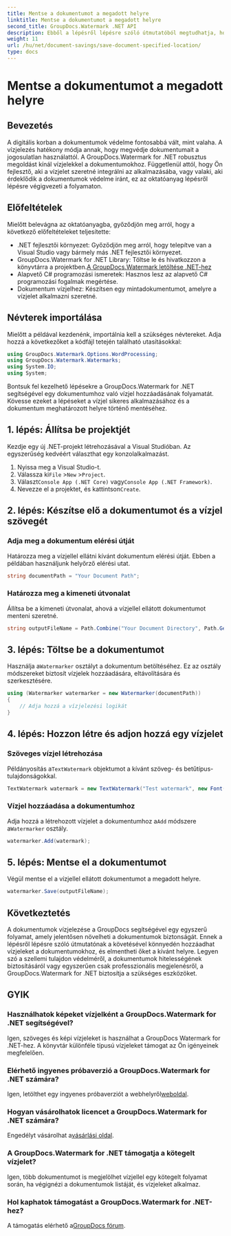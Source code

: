 ```yaml
---
title: Mentse a dokumentumot a megadott helyre
linktitle: Mentse a dokumentumot a megadott helyre
second_title: GroupDocs.Watermark .NET API
description: Ebből a lépésről lépésre szóló útmutatóból megtudhatja, hogyan adhat hozzá egyszerűen vízjeleket dokumentumaihoz a GroupDocs.Watermark for .NET segítségével. Növelje a dokumentumok biztonságát.
weight: 11
url: /hu/net/document-savings/save-document-specified-location/
type: docs
---
```

# Mentse a dokumentumot a megadott helyre

## Bevezetés
A digitális korban a dokumentumok védelme fontosabbá vált, mint valaha. A vízjelezés hatékony módja annak, hogy megvédje dokumentumait a jogosulatlan használattól. A GroupDocs.Watermark for .NET robusztus megoldást kínál vízjelekkel a dokumentumokhoz. Függetlenül attól, hogy Ön fejlesztő, aki a vízjelet szeretné integrálni az alkalmazásába, vagy valaki, aki érdeklődik a dokumentumok védelme iránt, ez az oktatóanyag lépésről lépésre végigvezeti a folyamaton.
## Előfeltételek
Mielőtt belevágna az oktatóanyagba, győződjön meg arról, hogy a következő előfeltételeket teljesítette:
- .NET fejlesztői környezet: Győződjön meg arról, hogy telepítve van a Visual Studio vagy bármely más .NET fejlesztői környezet.
-  GroupDocs.Watermark for .NET Library: Töltse le és hivatkozzon a könyvtárra a projektben.[A GroupDocs.Watermark letöltése .NET-hez](https://releases.groupdocs.com/Watermark/net/)
- Alapvető C# programozási ismeretek: Hasznos lesz az alapvető C# programozási fogalmak megértése.
- Dokumentum vízjelhez: Készítsen egy mintadokumentumot, amelyre a vízjelet alkalmazni szeretné.
## Névterek importálása
Mielőtt a példával kezdenénk, importálnia kell a szükséges névtereket. Adja hozzá a következőket a kódfájl tetején található utasításokkal:
```csharp
using GroupDocs.Watermark.Options.WordProcessing;
using GroupDocs.Watermark.Watermarks;
using System.IO;
using System;
```
Bontsuk fel kezelhető lépésekre a GroupDocs.Watermark for .NET segítségével egy dokumentumhoz való vízjel hozzáadásának folyamatát. Kövesse ezeket a lépéseket a vízjel sikeres alkalmazásához és a dokumentum meghatározott helyre történő mentéséhez.
## 1. lépés: Állítsa be projektjét
Kezdje egy új .NET-projekt létrehozásával a Visual Studióban. Az egyszerűség kedvéért választhat egy konzolalkalmazást.
1. Nyissa meg a Visual Studio-t.
2.  Válassza ki`File` >`New` >`Project`.
3.  Választ`Console App (.NET Core)` vagy`Console App (.NET Framework)`.
4.  Nevezze el a projektet, és kattintson`Create`.

## 2. lépés: Készítse elő a dokumentumot és a vízjel szövegét
### Adja meg a dokumentum elérési útját
Határozza meg a vízjellel ellátni kívánt dokumentum elérési útját. Ebben a példában használjunk helyőrző elérési utat.
```csharp
string documentPath = "Your Document Path";
```
### Határozza meg a kimeneti útvonalat
Állítsa be a kimeneti útvonalat, ahová a vízjellel ellátott dokumentumot menteni szeretné.
```csharp
string outputFileName = Path.Combine("Your Document Directory", Path.GetFileName(documentPath));
```
## 3. lépés: Töltse be a dokumentumot
 Használja a`Watermarker` osztályt a dokumentum betöltéséhez. Ez az osztály módszereket biztosít vízjelek hozzáadására, eltávolítására és szerkesztésére.
```csharp
using (Watermarker watermarker = new Watermarker(documentPath))
{
    // Adja hozzá a vízjelezési logikát
}
```
## 4. lépés: Hozzon létre és adjon hozzá egy vízjelet

### Szöveges vízjel létrehozása
 Példányosítás a`TextWatermark` objektumot a kívánt szöveg- és betűtípus-tulajdonságokkal.
```csharp
TextWatermark watermark = new TextWatermark("Test watermark", new Font("Arial", 12));
```
### Vízjel hozzáadása a dokumentumhoz
 Adja hozzá a létrehozott vízjelet a dokumentumhoz a`Add` módszere a`Watermarker` osztály.
```csharp
watermarker.Add(watermark);
```
## 5. lépés: Mentse el a dokumentumot
Végül mentse el a vízjellel ellátott dokumentumot a megadott helyre.
```csharp
watermarker.Save(outputFileName);
```
## Következtetés
A dokumentumok vízjelezése a GroupDocs segítségével egy egyszerű folyamat, amely jelentősen növelheti a dokumentumok biztonságát. Ennek a lépésről lépésre szóló útmutatónak a követésével könnyedén hozzáadhat vízjeleket a dokumentumokhoz, és elmentheti őket a kívánt helyre. Legyen szó a szellemi tulajdon védelméről, a dokumentumok hitelességének biztosításáról vagy egyszerűen csak professzionális megjelenésről, a GroupDocs.Watermark for .NET biztosítja a szükséges eszközöket.
## GYIK
### Használhatok képeket vízjelként a GroupDocs.Watermark for .NET segítségével?
Igen, szöveges és képi vízjeleket is használhat a GroupDocs Watermark for .NET-hez. A könyvtár különféle típusú vízjeleket támogat az Ön igényeinek megfelelően.
### Elérhető ingyenes próbaverzió a GroupDocs.Watermark for .NET számára?
 Igen, letölthet egy ingyenes próbaverziót a webhelyről[weboldal](https://releases.groupdocs.com/).
### Hogyan vásárolhatok licencet a GroupDocs.Watermark for .NET számára?
 Engedélyt vásárolhat a[vásárlási oldal](https://purchase.groupdocs.com/buy).
### A GroupDocs.Watermark for .NET támogatja a kötegelt vízjelet?
Igen, több dokumentumot is megjelölhet vízjellel egy kötegelt folyamat során, ha végignézi a dokumentumok listáját, és vízjeleket alkalmaz.
### Hol kaphatok támogatást a GroupDocs.Watermark for .NET-hez?
 A támogatás elérhető a[GroupDocs fórum](https://forum.groupdocs.com/c/watermark/19).